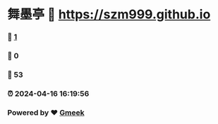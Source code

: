 # 舞墨亭 :link: https://szm999.github.io 
### :page_facing_up: [1](https://szm999.github.io/tag.html) 
### :speech_balloon: 0 
### :hibiscus: 53 
### :alarm_clock: 2024-04-16 16:19:56 
### Powered by :heart: [Gmeek](https://github.com/Meekdai/Gmeek)
